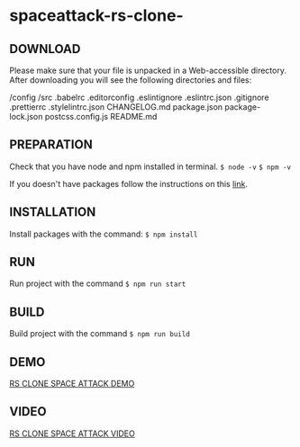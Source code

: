 # spaceattack-rs-clone-

## DOWNLOAD

Please make sure that your file is unpacked in a Web-accessible
directory.
After downloading you will see the following directories and files:

/config
/src
.babelrc
.editorconfig
.eslintignore
.eslintrc.json
.gitignore
.prettierrc
.stylelintrc.json
CHANGELOG.md
package.json
package-lock.json
postcss.config.js
README.md

## PREPARATION

Check that you have node and npm installed in terminal.
`$ node -v`
`$ npm -v`

If you doesn't have packages follow the instructions on this [link](https://nodejs.org/en/download/package-manager/).

## INSTALLATION

Install packages with the command:
`$ npm install`

## RUN

Run project with the command
`$ npm run start`

## BUILD

Build project with the command
`$ npm run build`

## DEMO

[RS CLONE SPACE ATTACK DEMO](https://infallible-boyd-d794aa.netlify.app/)

## VIDEO

[RS CLONE SPACE ATTACK VIDEO](https://www.youtube.com/watch?v=-qAPdk7f1TY/)
